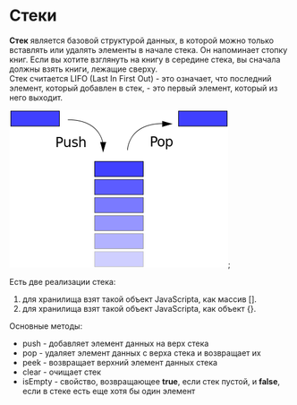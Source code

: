 # Стеки  

**Стек** является базовой структурой данных, в которой можно только вставлять или удалять элементы в начале стека. Он напоминает стопку книг. Если вы хотите взглянуть на книгу в середине стека, вы сначала должны взять книги, лежащие сверху.  
Стек считается LIFO (Last In First Out) - это означает, что последний элемент, который добавлен в стек, - это первый элемент, который из него выходит.  

![linked list](https://github.com/VladimirTkachenko/data_structures/blob/main/images/stack.png);  

Есть две реализации стека:  
1. для хранилища взят такой объект JavaScripta, как массив \[\].  
2. для хранилища взят такой объект JavaScripta, как объект \{\}.  

Основные методы:  
* push - добавляет элемент данных на верх стека
* pop - удаляет элемент данных с верха стека и возвращает их
* peek - возвращает верхний элемент данных стека
* clear - очищает стек
* isEmpty - свойство, возвращающее **true**, если стек пустой, и **false**, если в стеке есть еще хотя бы один элемент

